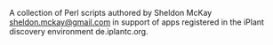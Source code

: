 A collection of Perl scripts authored by Sheldon McKay <sheldon.mckay@gmail.com>
in support of apps registered in the iPlant discovery environment de.iplantc.org.